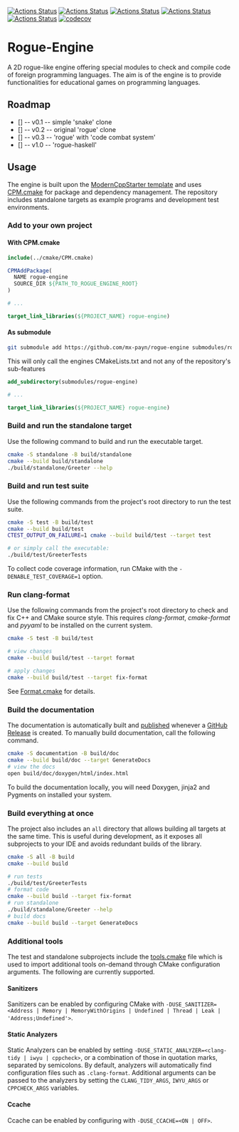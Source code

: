 [![Actions Status](https://github.com/mx-payn/rogue-engine/workflows/MacOS/badge.svg)](https://github.com/mx-payn/rogue-engine/actions)
[![Actions Status](https://github.com/mx-payn/rogue-engine/workflows/Windows/badge.svg)](https://github.com/mx-payn/rogue-engine/actions)
[![Actions Status](https://github.com/mx-payn/rogue-engine/workflows/Ubuntu/badge.svg)](https://github.com/mx-payn/rogue-engine/actions)
[![Actions Status](https://github.com/mx-payn/rogue-engine/workflows/Style/badge.svg)](https://github.com/mx-payn/rogue-engine/actions)
[![Actions Status](https://github.com/mx-payn/rogue-engine/workflows/Install/badge.svg)](https://github.com/mx-payn/rogue-engine/actions)
[![codecov](https://codecov.io/gh/mx-payn/rogue-engine/branch/master/graph/badge.svg)](https://codecov.io/gh/mx-payn/rogue-engine)

# Rogue-Engine

A 2D rogue-like engine offering special modules to check and compile code of foreign programming languages. The aim is of the engine is
to provide functionalities for educational games on programming languages.

## Roadmap

- [] -- v0.1 -- simple 'snake' clone
- [] -- v0.2 -- original 'rogue' clone
- [] -- v0.3 -- 'rogue' with 'code combat system'
- [] -- v1.0 -- 'rogue-haskell'

## Usage

The engine is built upon the [ModernCppStarter template](https://github.com/TheLartians/ModernCppStarter) and uses [CPM.cmake](https://github.com/cpm-cmake/CPM.cmake)
for package and dependency management. The repository includes standalone targets as example programs and development test environments.

### Add to your own project

#### With CPM.cmake

``` cmake
include(../cmake/CPM.cmake)

CPMAddPackage(
  NAME rogue-engine 
  SOURCE_DIR ${PATH_TO_ROGUE_ENGINE_ROOT}
)

# ...

target_link_libraries(${PROJECT_NAME} rogue-engine)
```

#### As submodule

``` bash
git submodule add https://github.com/mx-payn/rogue-engine submodules/rogue-engine
```

This will only call the engines CMakeLists.txt and not any of the repository's sub-features

``` cmake
add_subdirectory(submodules/rogue-engine)

# ...

target_link_libraries(${PROJECT_NAME} rogue-engine)
```

### Build and run the standalone target

Use the following command to build and run the executable target.

```bash
cmake -S standalone -B build/standalone
cmake --build build/standalone
./build/standalone/Greeter --help
```

### Build and run test suite

Use the following commands from the project's root directory to run the test suite.

```bash
cmake -S test -B build/test
cmake --build build/test
CTEST_OUTPUT_ON_FAILURE=1 cmake --build build/test --target test

# or simply call the executable: 
./build/test/GreeterTests
```

To collect code coverage information, run CMake with the `-DENABLE_TEST_COVERAGE=1` option.

### Run clang-format

Use the following commands from the project's root directory to check and fix C++ and CMake source style.
This requires _clang-format_, _cmake-format_ and _pyyaml_ to be installed on the current system.

```bash
cmake -S test -B build/test

# view changes
cmake --build build/test --target format

# apply changes
cmake --build build/test --target fix-format
```

See [Format.cmake](https://github.com/TheLartians/Format.cmake) for details.

### Build the documentation

The documentation is automatically built and [published](https://mx-payn.github.io/rogue-engine) whenever a [GitHub Release](https://help.github.com/en/github/administering-a-repository/managing-releases-in-a-repository) is created.
To manually build documentation, call the following command.

```bash
cmake -S documentation -B build/doc
cmake --build build/doc --target GenerateDocs
# view the docs
open build/doc/doxygen/html/index.html
```

To build the documentation locally, you will need Doxygen, jinja2 and Pygments on installed your system.

### Build everything at once

The project also includes an `all` directory that allows building all targets at the same time.
This is useful during development, as it exposes all subprojects to your IDE and avoids redundant builds of the library.

```bash
cmake -S all -B build
cmake --build build

# run tests
./build/test/GreeterTests
# format code
cmake --build build --target fix-format
# run standalone
./build/standalone/Greeter --help
# build docs
cmake --build build --target GenerateDocs
```

### Additional tools

The test and standalone subprojects include the [tools.cmake](cmake/tools.cmake) file which is used to import additional tools on-demand through CMake configuration arguments.
The following are currently supported.

#### Sanitizers

Sanitizers can be enabled by configuring CMake with `-DUSE_SANITIZER=<Address | Memory | MemoryWithOrigins | Undefined | Thread | Leak | 'Address;Undefined'>`.

#### Static Analyzers

Static Analyzers can be enabled by setting `-DUSE_STATIC_ANALYZER=<clang-tidy | iwyu | cppcheck>`, or a combination of those in quotation marks, separated by semicolons.
By default, analyzers will automatically find configuration files such as `.clang-format`.
Additional arguments can be passed to the analyzers by setting the `CLANG_TIDY_ARGS`, `IWYU_ARGS` or `CPPCHECK_ARGS` variables.

#### Ccache

Ccache can be enabled by configuring with `-DUSE_CCACHE=<ON | OFF>`.

